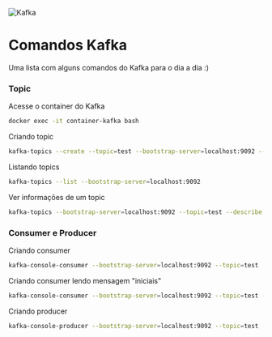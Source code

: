 ![Kafka](https://kafka.apache.org/logos/kafka_logo--simple.png)

# Comandos Kafka
Uma lista com alguns comandos do Kafka para o dia a dia :)


### Topic
Acesse o container do Kafka
```sh
docker exec -it container-kafka bash
```

Criando topic
```sh
kafka-topics --create --topic=test --bootstrap-server=localhost:9092 --partitions=3
```

Listando topics
```sh
kafka-topics --list --bootstrap-server=localhost:9092
```

Ver informações de um topic
```sh
kafka-topics --bootstrap-server=localhost:9092 --topic=test --describe
```

### Consumer e Producer

Criando consumer
```sh
kafka-console-consumer --bootstrap-server=localhost:9092 --topic=test
```

Criando consumer lendo mensagem "iniciais"
```sh
kafka-console-consumer --bootstrap-server=localhost:9092 --topic=test --from-beginning
```

Criando producer
```sh
kafka-console-producer --bootstrap-server=localhost:9092 --topic=test
```